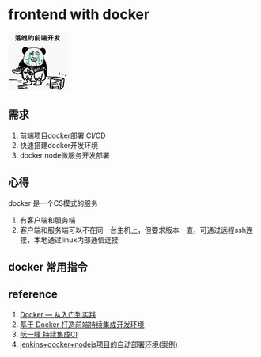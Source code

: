 # frontend with docker
![落魄的前端开发](./assets/frontend.png)
<!-- ![jquery](./assets/jq.jpg) -->
## 需求
1. 前端项目docker部署 CI/CD
2. 快速搭建docker开发环境
3. docker node微服务开发部署 
## 心得
docker 是一个CS模式的服务
1. 有客户端和服务端
2. 客户端和服务端可以不在同一台主机上，但要求版本一直，可通过远程ssh连接，本地通过linux内部通信连接
## docker 常用指令

## reference
1. [Docker — 从入门到实践](https://docker_practice.gitee.io/image/list.html)
2. [基于 Docker 打造前端持续集成开发环境](https://zhuanlan.zhihu.com/p/37961402)
3. [阮一峰 持续集成CI](http://www.ruanyifeng.com/blog/2015/09/continuous-integration.html)
4. [jenkins+docker+nodejs项目的自动部署环境(案例)](https://blog.csdn.net/swebin/article/details/70167944)